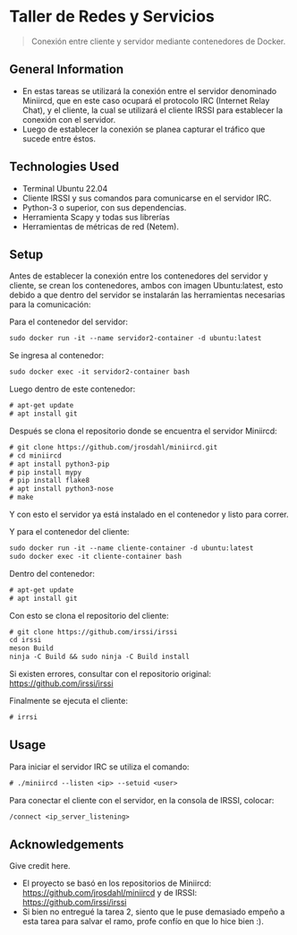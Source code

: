 # Taller de Redes y Servicios
> Conexión entre cliente y servidor mediante contenedores de Docker.


## General Information
- En estas tareas se utilizará la conexión entre el servidor denominado Miniircd, que en este caso ocupará el protocolo IRC (Internet Relay Chat), y el cliente, la cual se utilizará el cliente IRSSI para establecer la conexión con el servidor.
- Luego de establecer la conexión se planea capturar el tráfico que sucede entre éstos.


<!-- You don't have to answer all the questions - just the ones relevant to your project. -->


## Technologies Used
- Terminal Ubuntu 22.04
- Cliente IRSSI  y sus comandos para comunicarse en el servidor IRC.
- Python-3 o superior, con sus dependencias.
- Herramienta Scapy y todas sus librerías
- Herramientas de métricas de red (Netem).


## Setup
Antes de establecer la conexión entre los contenedores del servidor y cliente, se crean los contenedores, ambos con imagen Ubuntu:latest, esto debido a que dentro del servidor se instalarán las herramientas necesarias para la comunicación:

Para el contenedor del servidor:
```diff
sudo docker run -it --name servidor2-container -d ubuntu:latest
```
Se ingresa al contenedor:
```diff
sudo docker exec -it servidor2-container bash
```
Luego dentro de este contenedor:
```diff
# apt-get update
# apt install git
```
Después se clona el repositorio donde se encuentra el servidor Miniircd:
```diff
# git clone https://github.com/jrosdahl/miniircd.git
# cd miniircd
# apt install python3-pip
# pip install mypy
# pip install flake8
# apt install python3-nose
# make
```
Y con esto el servidor ya está instalado en el contenedor y listo para correr.

Y para el contenedor del cliente:
```diff
sudo docker run -it --name cliente-container -d ubuntu:latest
sudo docker exec -it cliente-container bash
```
Dentro del contenedor:
```diff
# apt-get update
# apt install git
```
Con esto se clona el repositorio del cliente:
```diff
# git clone https://github.com/irssi/irssi
cd irssi
meson Build
ninja -C Build && sudo ninja -C Build install
```
Si existen errores, consultar con el repositorio original: https://github.com/irssi/irssi

Finalmente se ejecuta el cliente:
```diff
# irrsi
```
## Usage

Para iniciar el servidor IRC se utiliza el comando:
```diff
# ./miniircd --listen <ip> --setuid <user>
```

Para conectar el cliente con el servidor, en la consola de IRSSI, colocar:
```diff
/connect <ip_server_listening>
```


## Acknowledgements
Give credit here.
- El proyecto se basó en los repositorios de Miniircd: https://github.com/jrosdahl/miniircd y de IRSSI: https://github.com/irssi/irssi
- Si bien no entregué la tarea 2, siento que le puse demasiado empeño a esta tarea para salvar el ramo, profe confío en que lo hice bien :).


